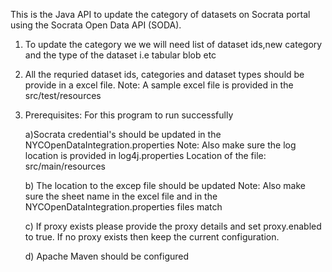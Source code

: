 This is the Java API to update the category of datasets on Socrata portal using the Socrata Open Data API (SODA).
1) To update the category we we will need list of dataset ids,new category and the type of the dataset i.e tabular
   blob etc
   	 
2) All the requried dataset ids, categories and dataset types should be provide in a excel file.
	Note: A sample excel file is provided in the  src/test/resources

3) Prerequisites: For this program to run successfully 

	a)Socrata credential's should be updated in the NYCOpenDataIntegration.properties
		Note: Also make sure the log location is provided in log4j.properties 
				Location of the file: src/main/resources
				
	b) The location to the excep file should be updated
	 	Note: Also make sure the sheet name in the excel file and in the NYCOpenDataIntegration.properties files
	 		  match
	 		  
	c) If proxy exists please provide the proxy details and set proxy.enabled to true. If no proxy exists
		then keep the current configuration.
	
	d) Apache Maven should be configured			
	
